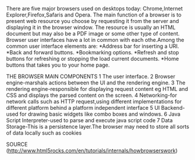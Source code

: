 There are five major browsers used on desktops today: Chrome,Internet Explorer,Firefox,Safaris and Opera.
The main function of a browser is to present web resource you choose by requesting it from the server and displaying it in the browser window.
The resource is usually an HTML document but may also be a PDF image or some other type of content.
Browser user interfaces have a lot in common with each othe.Among the common user interface elements are:
                        *Address bar for inserting a URI.
                        *Back and forward buttons.
                        *Bookmarking options. 
                        *Refresh and stop buttons for refreshing or stopping the load current documents.
                        *Home buttons that takes you to your home page.

THE BROWSER MAIN COMPONENTS
  1 The user interface.
  2 Browser engine-marshals actions between the UI and the rendering engine.
  3 The rendering engine-responsible for displaying request content eg HTML and CSS and displays the parsed content on the screen.
  4 Networking-for network calls such as HTTP request,using different implementations for different platform behind a platform independent interface 
  5 UI Backend-used for drawing basic widgets like combo boxes and windows.
  6 Java Script Interpreter-used to parse and execute java script code
  7 Data Storage-This is a persistence layer.The browser may need to store all sorts of data locally such as cookies
  
  SOURCE
  (http://www.html5rocks.com/en/tutorials/internals/howbrowserswork)
